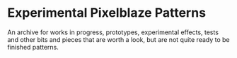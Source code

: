 # Experimental Pixelblaze Patterns
An archive for works in progress, prototypes, experimental effects, tests and other
bits and pieces that are worth a look, but are not quite ready to be finished
patterns.
